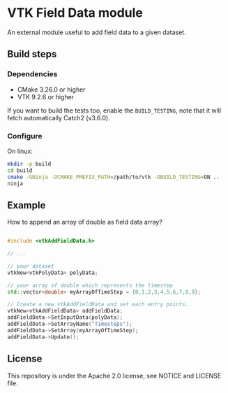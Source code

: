 # VTK Field Data module

An external module useful to add field data to a given dataset.

## Build steps

### Dependencies

- CMake 3.26.0 or higher
- VTK 9.2.6 or higher

If you want to build the tests too, enable the `BUILD_TESTING`, note that it will fetch automatically Catch2 (v3.6.0).

### Configure

On linux:

```bash
mkdir -p build
cd build
cmake -GNinja -DCMAKE_PREFIX_PATH=/path/to/vtk -DBUILD_TESTING=ON ..
ninja
```

## Example

How to append an array of double as field data array?

```c++

#include <vtkAddFieldData.h>

// ...

// your dataset
vtkNew<vtkPolyData> polyData;

// your array of double which represents the timestep
std::vector<double> myArrayOfTimeStep = {0,1,2,3,4,5,6,7,8,9};

// Create a new vtkAddFieldData and set each entry points.
vtkNew<vtkAddFieldData> addFieldData;
addFieldData->SetInputData(polyData);
addFieldData->SetArrayName("Timesteps");
addFieldData->SetArray(myArrayOfTimeStep);
addFieldData->Update();

```

## License

This repository is under the Apache 2.0 license, see NOTICE and LICENSE file.
